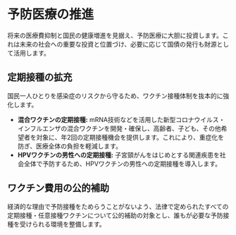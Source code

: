 # 予防医療の推進

将来の医療費抑制と国民の健康増進を見据え、予防医療に大胆に投資します。これは未来の社会への重要な投資と位置づけ、必要に応じて国債の発行も財源として活用します。

## 定期接種の拡充

国民一人ひとりを感染症のリスクから守るため、ワクチン接種体制を抜本的に強化します。

- **混合ワクチンの定期接種:** mRNA技術などを活用した新型コロナウイルス・インフルエンザの混合ワクチンを開発・確保し、高齢者、子ども、その他希望者を対象に、年2回の定期接種機会を提供します。これにより、重症化を防ぎ、医療全体の負担を軽減します。
- **HPVワクチンの男性への定期接種:** 子宮頸がんをはじめとする関連疾患を社会全体で予防するため、HPVワクチンの男性への定期接種を導入します。

## ワクチン費用の公的補助

経済的な理由で予防接種をためらうことがないよう、法律で定められたすべての定期接種・任意接種ワクチンについて公的補助の対象とし、誰もが必要な予防接種を受けられる環境を整備します。
